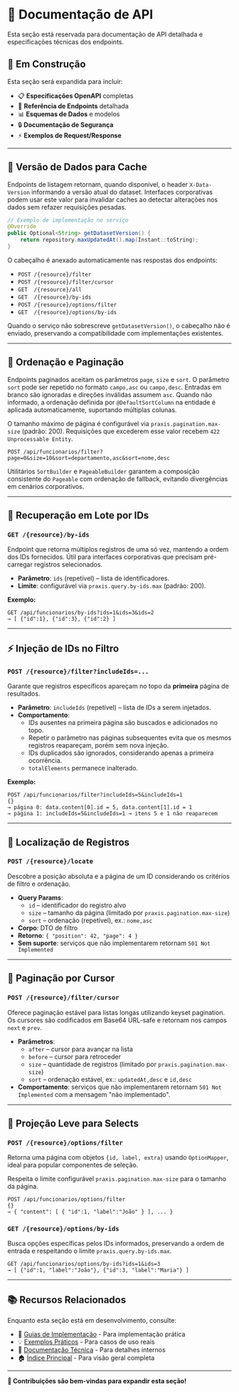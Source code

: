 # 📡 Documentação de API

Esta seção está reservada para documentação de API detalhada e especificações técnicas dos endpoints.

## 🚧 **Em Construção**

Esta seção será expandida para incluir:

- 📋 **Especificações OpenAPI** completas
- 🔌 **Referência de Endpoints** detalhada  
- 📊 **Esquemas de Dados** e modelos
- 🔒 **Documentação de Segurança**
- ⚡ **Exemplos de Request/Response**

---

## 🧭 Versão de Dados para Cache

Endpoints de listagem retornam, quando disponível, o header `X-Data-Version`
informando a versão atual do dataset. Interfaces corporativas podem usar este
valor para invalidar caches ao detectar alterações nos dados sem refazer
requisições pesadas.

```java
// Exemplo de implementação no serviço
@Override
public Optional<String> getDatasetVersion() {
    return repository.maxUpdatedAt().map(Instant::toString);
}
```

O cabeçalho é anexado automaticamente nas respostas dos endpoints:
- `POST /{resource}/filter`
- `POST /{resource}/filter/cursor`
- `GET  /{resource}/all`
- `GET  /{resource}/by-ids`
- `POST /{resource}/options/filter`
- `GET  /{resource}/options/by-ids`

Quando o serviço não sobrescreve `getDatasetVersion()`, o cabeçalho não é
enviado, preservando a compatibilidade com implementações existentes.

---

## 📑 Ordenação e Paginação

Endpoints paginados aceitam os parâmetros `page`, `size` e `sort`. O parâmetro
`sort` pode ser repetido no formato `campo,asc` ou `campo,desc`. Entradas em
branco são ignoradas e direções inválidas assumem `asc`. Quando não informado,
a ordenação definida por `@DefaultSortColumn` na entidade é aplicada
automaticamente, suportando múltiplas colunas.

O tamanho máximo de página é configurável via `praxis.pagination.max-size`
(padrão: 200). Requisições que excederem esse valor recebem `422
Unprocessable Entity`.

```
POST /api/funcionarios/filter?page=0&size=10&sort=departamento,asc&sort=nome,desc
```

Utilitários `SortBuilder` e `PageableBuilder` garantem a composição consistente
do `Pageable` com ordenação de fallback, evitando divergências em cenários
corporativos.

---

## 🔄 Recuperação em Lote por IDs

### `GET /{resource}/by-ids`

Endpoint que retorna múltiplos registros de uma só vez, mantendo a ordem dos
IDs fornecidos. Útil para interfaces corporativas que precisam pré-carregar
registros selecionados.

- **Parâmetro**: `ids` (repetível) – lista de identificadores.
- **Limite**: configurável via `praxis.query.by-ids.max` (padrão: 200).

**Exemplo:**

```
GET /api/funcionarios/by-ids?ids=1&ids=3&ids=2
→ [ {"id":1}, {"id":3}, {"id":2} ]
```

---

## ⚡ Injeção de IDs no Filtro

### `POST /{resource}/filter?includeIds=...`

Garante que registros específicos apareçam no topo da **primeira** página de resultados.

- **Parâmetro**: `includeIds` (repetível) – lista de IDs a serem injetados.
- **Comportamento**:
  - IDs ausentes na primeira página são buscados e adicionados no topo.
  - Repetir o parâmetro nas páginas subsequentes evita que os mesmos registros reapareçam,
    porém sem nova injeção.
  - IDs duplicados são ignorados, considerando apenas a primeira ocorrência.
  - `totalElements` permanece inalterado.

**Exemplo:**

```
POST /api/funcionarios/filter?includeIds=5&includeIds=1
{}
→ página 0: data.content[0].id = 5, data.content[1].id = 1
→ página 1: includeIds=5&includeIds=1 → itens 5 e 1 não reaparecem
```

---

## 📍 Localização de Registros

### `POST /{resource}/locate`

Descobre a posição absoluta e a página de um ID considerando os critérios de
filtro e ordenação.

- **Query Params**:
  - `id` – identificador do registro alvo
  - `size` – tamanho da página (limitado por `praxis.pagination.max-size`)
  - `sort` – ordenação (repetível), ex.: `nome,asc`
- **Corpo**: DTO de filtro
- **Retorno**: `{ "position": 42, "page": 4 }`
- **Sem suporte**: serviços que não implementarem retornam `501 Not Implemented`

---

## 🔀 Paginação por Cursor

### `POST /{resource}/filter/cursor`

Oferece paginação estável para listas longas utilizando keyset pagination. Os
cursores são codificados em Base64 URL-safe e retornam nos campos `next` e
`prev`.

- **Parâmetros**:
  - `after` – cursor para avançar na lista
  - `before` – cursor para retroceder
  - `size` – quantidade de registros (limitado por `praxis.pagination.max-size`)
  - `sort` – ordenação estável, ex.: `updatedAt,desc` e `id,desc`
- **Comportamento**: serviços que não implementarem retornam `501 Not Implemented`
  com a mensagem "não implementado".

---

## 🎯 Projeção Leve para Selects

### `POST /{resource}/options/filter`

Retorna uma página com objetos `{id, label, extra}` usando `OptionMapper`,
ideal para popular componentes de seleção.

Respeita o limite configurável `praxis.pagination.max-size` para o tamanho da página.

```http
POST /api/funcionarios/options/filter
{}
→ { "content": [ { "id":1, "label":"João" } ], ... }
```

### `GET /{resource}/options/by-ids`

Busca opções específicas pelos IDs informados, preservando a ordem de
entrada e respeitando o limite `praxis.query.by-ids.max`.

```http
GET /api/funcionarios/options/by-ids?ids=1&ids=3
→ [ {"id":1, "label":"João"}, {"id":3, "label":"Maria"} ]
```

---

## 📚 **Recursos Relacionados**

Enquanto esta seção está em desenvolvimento, consulte:

- 📖 [Guias de Implementação](../guides/) - Para implementação prática
- 💡 [Exemplos Práticos](../examples/) - Para casos de uso reais
- 🔧 [Documentação Técnica](../technical/) - Para detalhes internos
- 🏠 [Índice Principal](../README.md) - Para visão geral completa

---

**📝 Contribuições são bem-vindas para expandir esta seção!**